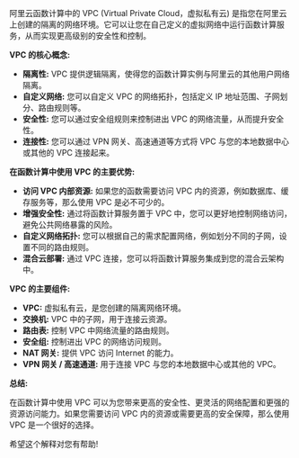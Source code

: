 阿里云函数计算中的 VPC (Virtual Private Cloud，虚拟私有云) 是指您在阿里云上创建的隔离的网络环境。它可以让您在自己定义的虚拟网络中运行函数计算服务，从而实现更高级别的安全性和控制。

**VPC 的核心概念:**

*   **隔离性:** VPC 提供逻辑隔离，使得您的函数计算实例与阿里云的其他用户网络隔离。
*   **自定义网络:** 您可以自定义 VPC 的网络拓扑，包括定义 IP 地址范围、子网划分、路由规则等。
*   **安全性:** 您可以通过安全组规则来控制进出 VPC 的网络流量，从而提升安全性。
*   **连接性:** 您可以通过 VPN 网关、高速通道等方式将 VPC 与您的本地数据中心或其他的 VPC 连接起来。

**在函数计算中使用 VPC 的主要优势:**

*   **访问 VPC 内部资源:**  如果您的函数需要访问 VPC 内的资源，例如数据库、缓存服务等，那么使用 VPC 是必不可少的。
*   **增强安全性:**  通过将函数计算服务置于 VPC 中，您可以更好地控制网络访问，避免公共网络暴露的风险。
*   **自定义网络拓扑:** 您可以根据自己的需求配置网络，例如划分不同的子网，设置不同的路由规则。
*   **混合云部署:**  通过 VPC 连接，您可以将函数计算服务集成到您的混合云架构中。

**VPC 的主要组件:**

*   **VPC:**  虚拟私有云，是您创建的隔离网络环境。
*   **交换机:**  VPC 中的子网，用于连接云资源。
*   **路由表:**  控制 VPC 中网络流量的路由规则。
*   **安全组:**  控制进出 VPC 的网络访问规则。
*   **NAT 网关:**  提供 VPC 访问 Internet 的能力。
*   **VPN 网关 / 高速通道:**  用于连接 VPC 与您的本地数据中心或其他的 VPC。

**总结:**

在函数计算中使用 VPC 可以为您带来更高的安全性、更灵活的网络配置和更强的资源访问能力。如果您需要访问 VPC 内的资源或需要更高的安全保障，那么使用 VPC 是一个很好的选择。

希望这个解释对您有帮助!


